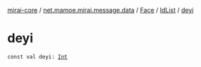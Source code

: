 [mirai-core](../../../index.md) / [net.mamoe.mirai.message.data](../../index.md) / [Face](../index.md) / [IdList](index.md) / [deyi](./deyi.md)

# deyi

`const val deyi: `[`Int`](https://kotlinlang.org/api/latest/jvm/stdlib/kotlin/-int/index.html)